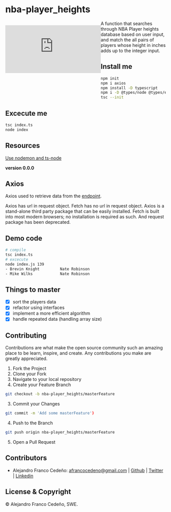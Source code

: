 # nba-player_heights
<div>
  <div style="float: left;" >
<i class="fas fa-basketball-ball"></i>

  ![NBA](https://flaticons.net/icon.php?slug_category=brand-identity&slug_icon=nba)
  </div>
  <div>
  A function that searches through NBA Player heights database based on user input, and match the all pairs of players whose height in inches adds up to the integer input.
<br>

  </div>
</div>


## Install me

```bash
npm init
npm i axios
npm install -D typescript
npm i -D @types/node @types/express
tsc --init
```

## Excecute me

```bash
tsc index.ts
node index
```

## Resources

[Use nodemon and ts-node](https://www.youtube.com/watch?v=zRo2tvQpus8)

**version 0.0.0**

## Axios

Axios used to retrieve data from the [endpoint](https://mach-eight.uc.r.appspot.com/).

Axios has url in request object. Fetch has no url in request object. Axios is a stand-alone third party package that can be easily installed. Fetch is built into most modern browsers; no installation is required as such. And request package has been deprecated.

## Demo code

```bash
# compile
tsc index.ts
# excecute
node index.js 139
- Brevin Knight         Nate Robinson
- Mike Wilks            Nate Robinson
```

## Things to master

* [x] sort the players data
* [X] refactor using interfaces
* [X] implement a more efficient algorithm
* [X] handle repeated data (handling array size)

## Contributing

Contributions are what make the open source community such an amazing place to be learn, inspire, and create. Any contributions you make are greatly appreciated.

1. Fork the Project
1. Clone your Fork
1. Navigate to your local repository
1. Create your Feature Branch

```bash
git checkout -b nba-player_heights/masterFeature
```

3. Commit your Changes

```bash
git commit -m 'Add some masterFeature')
```

4. Push to the Branch

```bash
git push origin nba-player_heights/masterFeature
```

5. Open a Pull Request

## Contributors

- Alejandro Franco Cedeño: <afrancocedeno@gmail.com> |
  [Github](https://github.com/afrancocedeno) |
  [Twitter](twitter.com/afrancocedeno) |
  [Linkedin](linkedin.com/in/afrancocedeno/)

## License & Copyright

© Alejandro Franco Cedeño, SWE.
